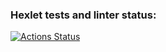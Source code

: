 ### Hexlet tests and linter status:
[![Actions Status](https://github.com/lialia-ru/layout-designer-project-lvl1/workflows/hexlet-check/badge.svg)](https://github.com/lialia-ru/layout-designer-project-lvl1/actions)